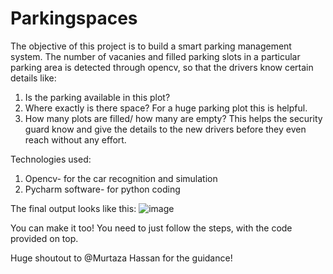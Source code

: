 # Parkingspaces

The objective of this project is to build a smart parking management system. 
The number of vacanies and filled parking slots in a particular parking area is detected through opencv, so that the drivers know certain details like:
1) Is the parking available in this plot?
2) Where exactly is there space? For a huge parking plot this is helpful.
3) How many plots are filled/ how many are empty? This helps the security guard know and give the details to the new drivers before they even reach without any effort.

Technologies used:

1) Opencv- for the car recognition and simulation
2) Pycharm software- for python coding

The final output looks like this:
![image](https://user-images.githubusercontent.com/95308896/186500109-605e3ebd-3633-4396-91b3-ed98f21a8a5a.png)

You can make it too! You need to just follow the steps, with the code provided on top.

Huge shoutout to @Murtaza Hassan for the guidance!
